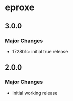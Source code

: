 # eproxe

## 3.0.0

### Major Changes

- 1728b1c: initial true release

## 2.0.0

### Major Changes

- Initial working release
